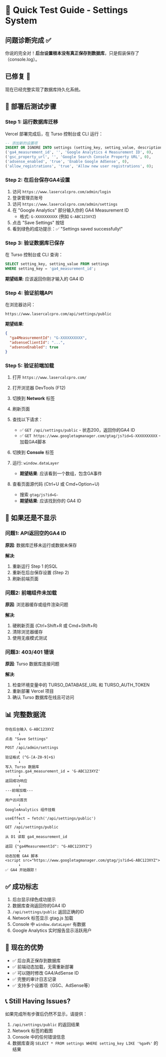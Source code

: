 # 🧪 Quick Test Guide - Settings System

## 问题诊断完成 ✅

你说的完全对！**后台设置根本没有真正保存到数据库**，只是假装保存了（console.log）。

## 已修复 🎉

现在已经完整实现了数据库持久化系统。

## 🚀 部署后测试步骤

### Step 1: 运行数据库迁移

Vercel 部署完成后，在 Turso 控制台或 CLI 运行：

```sql
-- 添加新的设置项
INSERT OR IGNORE INTO settings (setting_key, setting_value, description, is_public) VALUES
('ga4_measurement_id', '', 'Google Analytics 4 Measurement ID', 0),
('gsc_property_url', '', 'Google Search Console Property URL', 0),
('adsense_enabled', 'true', 'Enable Google AdSense', 0),
('allow_registrations', 'true', 'Allow new user registrations', 0);
```

### Step 2: 在后台保存GA4设置

1. 访问 `https://www.lasercalcpro.com/admin/login`
2. 登录管理员账号
3. 访问 `https://www.lasercalcpro.com/admin/settings`
4. 在 "Google Analytics" 部分输入你的 GA4 Measurement ID
   - 格式: `G-XXXXXXXXXX` (例如 `G-ABC123XYZ`)
5. 点击 "Save Settings" 按钮
6. 看到绿色的成功提示：✅ "Settings saved successfully!"

### Step 3: 验证数据库已保存

在 Turso 控制台或 CLI 查询：

```sql
SELECT setting_key, setting_value FROM settings 
WHERE setting_key = 'ga4_measurement_id';
```

**期望结果**: 应该返回你刚才输入的 GA4 ID

### Step 4: 验证前端API

在浏览器访问：
```
https://www.lasercalcpro.com/api/settings/public
```

**期望结果**: 
```json
{
  "ga4MeasurementId": "G-XXXXXXXXXX",
  "adsenseClientId": "...",
  "adsenseEnabled": true
}
```

### Step 5: 验证前端加载

1. 打开 `https://www.lasercalcpro.com/`
2. 打开浏览器 DevTools (F12)
3. 切换到 **Network** 标签
4. 刷新页面
5. 查找以下请求：
   - ✅ `GET /api/settings/public` - 状态200，返回你的GA4 ID
   - ✅ `GET https://www.googletagmanager.com/gtag/js?id=G-XXXXXXXXXX` - 加载GA4脚本

6. 切换到 **Console** 标签
7. 运行: `window.dataLayer`
   - **期望结果**: 应该看到一个数组，包含GA事件

8. 查看页面源代码 (Ctrl+U 或 Cmd+Option+U)
   - 搜索 `gtag/js?id=G-`
   - **期望结果**: 应该找到你的 GA4 ID

## 🐛 如果还是不显示

### 问题1: API返回空的GA4 ID

**原因**: 数据库迁移未运行或数据未保存

**解决**:
1. 重新运行 Step 1 的SQL
2. 重新在后台保存设置 (Step 2)
3. 刷新前端页面

### 问题2: 前端组件未加载

**原因**: 浏览器缓存或组件渲染问题

**解决**:
1. 硬刷新页面 (Ctrl+Shift+R 或 Cmd+Shift+R)
2. 清除浏览器缓存
3. 使用无痕模式测试

### 问题3: 403/401 错误

**原因**: Turso 数据库连接问题

**解决**:
1. 检查环境变量中的 TURSO_DATABASE_URL 和 TURSO_AUTH_TOKEN
2. 重新部署 Vercel 项目
3. 确认 Turso 数据库在线且可访问

## 📊 完整数据流

```
你在后台输入 G-ABC123XYZ
      ↓
点击 "Save Settings"
      ↓
POST /api/admin/settings
      ↓
验证格式 (^G-[A-Z0-9]+$)
      ↓
写入 Turso 数据库
settings.ga4_measurement_id = 'G-ABC123XYZ'
      ↓
返回成功响应
      ↓
---前端加载---
      ↓
用户访问首页
      ↓
GoogleAnalytics 组件挂载
      ↓
useEffect → fetch('/api/settings/public')
      ↓
GET /api/settings/public
      ↓
从 D1 读取 ga4_measurement_id
      ↓
返回 {"ga4MeasurementId": "G-ABC123XYZ"}
      ↓
动态加载 GA4 脚本
<script src="https://www.googletagmanager.com/gtag/js?id=G-ABC123XYZ">
      ↓
✅ GA4 开始跟踪！
```

## ✅ 成功标志

1. 后台显示绿色成功提示
2. 数据库查询返回你的GA4 ID
3. `/api/settings/public` 返回正确的ID
4. Network 标签显示 gtag.js 加载
5. Console 中 `window.dataLayer` 有数据
6. Google Analytics 实时报告显示活跃用户

## 🎉 现在的优势

- ✅ 后台真正保存到数据库
- ✅ 前端动态加载，无需重新部署
- ✅ 可以随时修改 GA4/AdSense ID
- ✅ 完整的审计日志记录
- ✅ 支持多个设置项（GSC、AdSense等）

## 📞 Still Having Issues?

如果完成所有步骤后仍然不显示，请提供：
1. `/api/settings/public` 的返回结果
2. Network 标签的截图
3. Console 中的任何错误信息
4. 数据库查询 `SELECT * FROM settings WHERE setting_key LIKE '%ga4%'` 的结果


